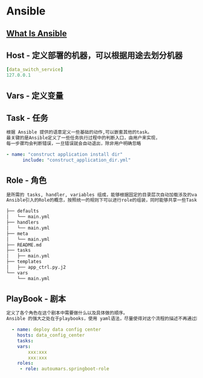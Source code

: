 # Ansible

## [What Is Ansible](WhatIs.md)

## Host - 定义部署的机器，可以根据用途去划分机器
```yaml
[data_switch_service]
127.0.0.1
```

## Vars - 定义变量

## Task - 任务
```md
根据 Ansible 提供的语意定义一些基础的动作,可以嵌套其他的task。
最关键的是Ansible定义了一些任务执行过程中的判断入口，由用户来实现，
每一步骤均会判断错误，一旦错误就会自动退出，除非用户明确忽略
```
```yaml
- name: "construct application install dir"
      include: "construct_application_dir.yml"
```

## Role - 角色
```md
是所需的 tasks, handler, variables 组成，能够根据固定的目录层次自动加载涉及的variables、定义的task。
Ansible引入的Role的概念，按照统一的规则下可以进行role的组装，同时能够共享一些Task。
```
```md
├── defaults
│   └── main.yml
├── handlers
│   └── main.yml
├── meta
│   └── main.yml
├── README.md
├── tasks
│   ├── main.yml
├── templates
│   ├── app_ctrl.py.j2
└── vars
    └── main.yml
```
## PlayBook - 剧本
```md
定义了各个角色在这个剧本中需要做什么以及具体做的顺序。
Ansible 的强大之处在于playbooks，使用 yaml语法，尽量使得对这个流程的描述不再通过脚本的串联去实现，而是通过关系配置化的方式进行。
```
```yaml
  - name: deploy data config center
    hosts: data_config_center
    tasks:
    vars:
        xxx:xxx
        xxx:xxx
    roles:
     - role: autoumars.springboot-role
```




